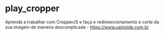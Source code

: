 # play_cropper
Aprenda a trabalhar com CropperJS e faça o redimencionamento e corte da sua imagem de maneira descomplicada - https://www.upinside.com.br
